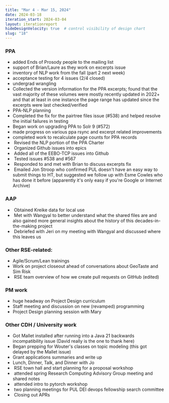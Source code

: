 ```yaml
---
title: "Mar 4 - Mar 15, 2024"
date: 2024-03-18
iteration_start: 2024-03-04
layout: iterationreport
hideDesignVelocity: true  # control visibility of design chart
slug: "18"
---
```


### PPA

* added Ends of Prosody people to the mailing list
* support of Brian/Laure as they work on excerpts issue
* inventory of NLP work from the fall (part 2 next week)
* acceptance testing for 4 issues (2/4 closed)
* undergrad wrangling
* Collected the version information for the PPA excerpts; found that the vast majority of these volumes were mostly recently updated in 2022+ and that at least in one instance the page range has updated since the excerpts were last checked/verified
* PPA-NLP planning
* Completed the fix for the pairtree files issue (#538) and helped resolve the initial failures in testing
* Began work on upgrading PPA to Solr 9 (#572)
* made progress on various ppa rsync and excerpt related improvements
* completed work to recalculate page counts for PPA records
*  Revised the NLP portion of the PPA Charter
*  Organized Github issues into epics
*  Added all of the EEBO-TCP issues into Github
*  Tested issues #538 and #567
*  Responded to and met with Brian to discuss excerpts fix
*  Emailed Jon Stroop who confirmed PUL doesn't have an easy way to submit things to HT, but suggested we follow up with Esme Cowles who has done it before (apparently it's only easy if you're Google or Internet Archive)


### AAP

*  Obtained Kreike data for local use
*  Met with Wangyal to better understand what the shared files are and also gained more general insights about the history of this decades-in-the-making project
*  Debriefed with Jeri on my meeting with Wangyal and discussed where this leaves us


### Other RSE-related:

* Agile/Scrum/Lean trainings 
* Work on project closeout ahead of conversations about GeoTaste and Sim Risk
*  RSE team overview of how we create pull requests on GitHub (edited) 

### PM work

* huge headway on Project Design curriculum
* Staff meeting and discussion on new (revamped) programming
* Project Design planning session with Mary

### Other CDH / University work 

* Got Mallet installed after running into a Java 21 backwards incompatibility issue (David really is the one to thank here)
* Began prepping for Wouter's classes on topic modeling (this got delayed by the Mallet issue)
* Grant applications summaries and write up
* Lunch, Dinner, Talk, and Dinner with Jo
*  RSE town hall and start planning for a proposal workshop
*  attended spring Research Computing Advisory Group meeting and shared notes
*  attended intro to pytorch workshop
*  two planning meetings for PUL DEI devops fellowship search committee
*  Closing out APRs









